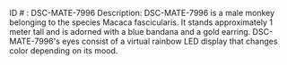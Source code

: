 ID # : DSC-MATE-7996
Description: DSC-MATE-7996 is a male monkey belonging to the species Macaca fascicularis. It stands approximately 1 meter tall and is adorned with a blue bandana and a gold earring. DSC-MATE-7996's eyes consist of a virtual rainbow LED display that changes color depending on its mood.